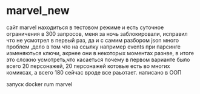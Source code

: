 # marvel_new

сайт marvel находиться в тестовом режиме и есть суточное ограничения в 300
запросов, меня за ночь заблокировали, исправил что не усмотрел в первый раз,
да и с самим разбором json много проблем ,дело в том что на ссылку например
events при парсинге изменяються ключи, акрнее они в некоторых моментах разнве,
в итоге это сложно усмотреть,что касаеться почему в первом варианте было всего
20 персонажей, 20 персонажей котовые есть во многих комиксах, а всего 180 сейчас
 вроде все раьотает. написано в ООП 

запуск docker rum marvel